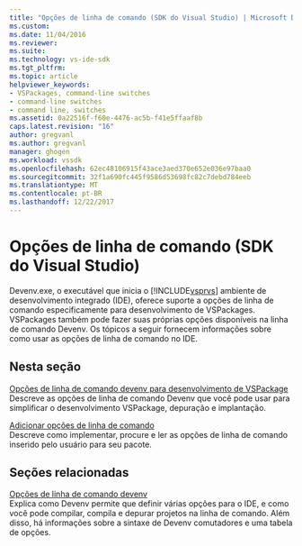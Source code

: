 ```yaml
---
title: "Opções de linha de comando (SDK do Visual Studio) | Microsoft Docs"
ms.custom: 
ms.date: 11/04/2016
ms.reviewer: 
ms.suite: 
ms.technology: vs-ide-sdk
ms.tgt_pltfrm: 
ms.topic: article
helpviewer_keywords:
- VSPackages, command-line switches
- command-line switches
- command line, switches
ms.assetid: 0a22516f-f60e-4476-ac5b-f41e5ffaaf8b
caps.latest.revision: "16"
author: gregvanl
ms.author: gregvanl
manager: ghogen
ms.workload: vssdk
ms.openlocfilehash: 62ec48106915f43ace3aed370e652e036e97baa0
ms.sourcegitcommit: 32f1a690fc445f9586d53698fc82c7debd784eeb
ms.translationtype: MT
ms.contentlocale: pt-BR
ms.lasthandoff: 12/22/2017
---
```

# <a name="command-line-switches-visual-studio-sdk"></a>Opções de linha de comando (SDK do Visual Studio)
Devenv.exe, o executável que inicia o [!INCLUDE[vsprvs](../code-quality/includes/vsprvs_md.md)] ambiente de desenvolvimento integrado (IDE), oferece suporte a opções de linha de comando especificamente para desenvolvimento de VSPackages. VSPackages também pode fazer suas próprias opções disponíveis na linha de comando Devenv. Os tópicos a seguir fornecem informações sobre como usar as opções de linha de comando no IDE.  
  
## <a name="in-this-section"></a>Nesta seção  
 [Opções de linha de comando devenv para desenvolvimento de VSPackage](../extensibility/devenv-command-line-switches-for-vspackage-development.md)  
 Descreve as opções de linha de comando Devenv que você pode usar para simplificar o desenvolvimento VSPackage, depuração e implantação.  
  
 [Adicionar opções de linha de comando](../extensibility/adding-command-line-switches.md)  
 Descreve como implementar, procure e ler as opções de linha de comando inserido pelo usuário para seu pacote.  
  
## <a name="related-sections"></a>Seções relacionadas  
 [Opções de linha de comando devenv](../ide/reference/devenv-command-line-switches.md)  
 Explica como Devenv permite que definir várias opções para o IDE, e como você pode compilar, compila e depurar projetos na linha de comando. Além disso, há informações sobre a sintaxe de Devenv comutadores e uma tabela de opções.
